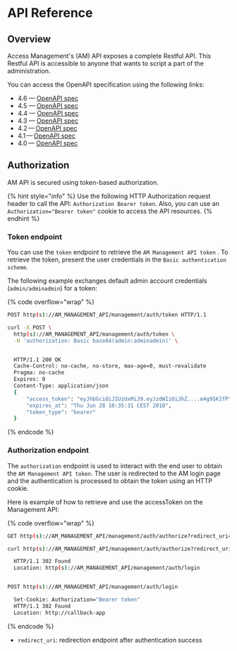 # API Reference

## Overview

Access Management's (AM) API exposes a complete Restful API. This Restful API is accessible to anyone that wants to script a part of the administration.

You can access the OpenAPI specification using the following links:

* 4.6 — [OpenAPI spec](https://raw.githubusercontent.com/gravitee-io/gravitee-access-management/4.6.x/docs/mapi/openapi.yaml)
* 4.5 — [OpenAPI spec](https://raw.githubusercontent.com/gravitee-io/gravitee-access-management/4.5.x/docs/mapi/openapi.yaml)
* 4.4 — [OpenAPI spec](https://raw.githubusercontent.com/gravitee-io/gravitee-access-management/4.4.x/docs/mapi/openapi.yaml)
* 4.3 — [OpenAPI spec](https://raw.githubusercontent.com/gravitee-io/gravitee-access-management/4.3.x/docs/mapi/openapi.yaml)&#x20;
* 4.2 — [OpenAPI spec](https://raw.githubusercontent.com/gravitee-io/gravitee-docs/master/am/current/management-api/4.2/openapi.yaml)
* 4.1 — [OpenAPI spec](https://raw.githubusercontent.com/gravitee-io/gravitee-docs/master/am/current/management-api/4.1/openapi.yaml)
* 4.0 — [OpenAPI spec](https://raw.githubusercontent.com/gravitee-io/gravitee-docs/master/am/current/management-api/4.0/swagger.json)

## Authorization

AM API is secured using token-based authorization.

{% hint style="info" %}
Use the following HTTP Authorization request header to call the API: `Authorization Bearer token`. Also, you can use an `Authorization="Bearer token"` cookie to access the API resources.
{% endhint %}

### Token endpoint

You can use the `token` endpoint to retrieve the `AM Management API token` . To retrieve the token, present the user credentials in the `Basic authentication scheme`.

The following example exchanges default admin account credentials (`admin/adminadmin`) for a token:

{% code overflow="wrap" %}
```sh
POST http(s)://AM_MANAGEMENT_API/management/auth/token HTTP/1.1

curl -X POST \
  http(s)://AM_MANAGEMENT_API/management/auth/token \
  -H 'authorization: Basic base64(admin:adminadmin)' \


  HTTP/1.1 200 OK
  Cache-Control: no-cache, no-store, max-age=0, must-revalidate
  Pragma: no-cache
  Expires: 0
  Content-Type: application/json
  {
      "access_token": "eyJhbGciOiJIUzUxMiJ9.eyJzdWIiOiJhZ....m4g9SK1fPtcPTLmbxWZDyP1hV9vjdsLdA",
      "expires_at": "Thu Jun 28 10:35:31 CEST 2018",
      "token_type": "bearer"
  }
```
{% endcode %}

### Authorization endpoint

The `authorization` endpoint is used to interact with the end user to obtain the `AM Management API token`. The user is redirected to the AM login page and the authentication is processed to obtain the token using an HTTP cookie.

Here is example of how to retrieve and use the accessToken on the Management API:

{% code overflow="wrap" %}
```sh
GET http(s)://AM_MANAGEMENT_API/management/auth/authorize?redirect_uri=http://callback-app HTTP/1.1

curl http(s)://AM_MANAGEMENT_API/management/auth/authorize?redirect_uri=http://callback-app

  HTTP/1.1 302 Found
  Location: http(s)://AM_MANAGEMENT_API/management/auth/login


POST http(s)://AM_MANAGEMENT_API/management/auth/login

  Set-Cookie: Authorization="Bearer token"
  HTTP/1.1 302 Found
  Location: http://callback-app
```
{% endcode %}

* `redirect_uri`: redirection endpoint after authentication success
